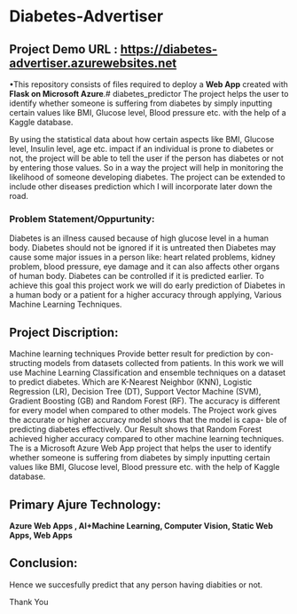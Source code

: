 # Diabetes-Advertiser
## Project Demo URL : https://diabetes-advertiser.azurewebsites.net


•This repository consists of files required to deploy a **Web App** created with **Flask on Microsoft Azure**.# diabetes_predictor The project helps the user to identify whether someone is suffering from diabetes by simply inputting certain values like BMI, Glucose level, Blood pressure etc. with the help of a Kaggle database.

By using the statistical data about how certain aspects like BMI, Glucose level, Insulin level, age etc. impact if an individual is prone to diabetes or not, the project will be able to tell the user if the person has diabetes or not by entering those values. So in a way the project will help in monitoring the likelihood of someone developing diabetes. The project can be extended to include other diseases prediction which I will incorporate later down the road.

### Problem Statement/Oppurtunity:
Diabetes is an illness caused because of high glucose level in a human body. Diabetes should not be ignored if it is untreated then Diabetes may cause some major issues in a person like: heart related problems, kidney problem, blood pressure, eye damage and it can also affects other organs of human body. Diabetes can be controlled if it is predicted earlier. To achieve this goal this project work we will do early prediction of Diabetes in a human body or a patient for a higher accuracy through applying, Various Machine Learning Techniques.

## Project Discription:
 Machine learning techniques Provide better result for prediction by con- structing models from datasets collected from patients. In this work we will use Machine Learning Classification and ensemble techniques on a dataset to predict diabetes. Which are K-Nearest Neighbor (KNN), Logistic Regression (LR), Decision Tree (DT), Support Vector Machine (SVM), Gradient Boosting (GB) and Random Forest (RF). The accuracy is different for every model when compared to other models. The Project work gives the accurate or higher accuracy model shows that the model is capa- ble of predicting diabetes effectively. Our Result shows that Random Forest achieved higher accuracy compared to other machine learning techniques. The is a Microsoft Azure Web App project that helps the user to identify whether someone is suffering from diabetes by simply inputting certain values like BMI, Glucose level, Blood pressure etc. with the help of Kaggle database.

## Primary Ajure Technology:
**Azure Web Apps , AI+Machine Learning, Computer Vision, Static Web Apps, Web Apps**

## Conclusion:
Hence we succesfully predict that any person having diabities or not.

Thank You




